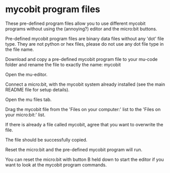 # mycobit program files

These pre-defined program files allow you to use different mycobit programs without using the (annoying?) editor and the micro:bit buttons.

Pre-defined mycobit program files are binary data files without any 'dot' file type. They are not python or hex files, please do not use any dot file type in the file name. 

Download and copy a pre-defined mycobit program file to your mu-code folder and rename the file to exactly the name: mycobit

Open the mu-editor.

Connect a micro:bit, with the mycobit system already installed (see the main README file for setup details).

Open the mu files tab.

Drag the mycobit file from the 'Files on your computer:' list to the 'Files on your micro:bit:' list.

If there is already a file called mycobit, agree that you want to overwrite the file.

The file should be successfully copied.

Reset the micro:bit and the pre-defined mycobit program will run.

You can reset the micro:bit with button B held down to start the editor if you want to look at the mycobit program commands.

